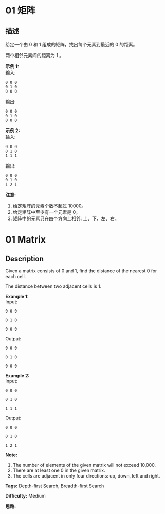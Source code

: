 # 01 矩阵

## 描述

给定一个由 0 和 1 组成的矩阵，找出每个元素到最近的 0 的距离。

两个相邻元素间的距离为 1 。

**示例 1:**  
输入:

    
    
    0 0 0
    0 1 0
    0 0 0
    

输出:

    
    
    0 0 0
    0 1 0
    0 0 0
    

**示例 2:**  
输入:

    
    
    0 0 0
    0 1 0
    1 1 1
    

输出:

    
    
    0 0 0
    0 1 0
    1 2 1
    

**注意:**

  1. 给定矩阵的元素个数不超过 10000。
  2. 给定矩阵中至少有一个元素是 0。
  3. 矩阵中的元素只在四个方向上相邻: 上、下、左、右。



# 01 Matrix

## Description



Given a matrix consists of 0 and 1, find the distance of the nearest 0 for each cell.

The distance between two adjacent cells is 1.

**Example 1:**  
Input:

    
    
    0 0 0
    0 1 0
    0 0 0
    

Output:

    
    
    0 0 0
    0 1 0
    0 0 0
    

**Example 2:**  
Input:

    
    
    0 0 0
    0 1 0
    1 1 1
    

Output:

    
    
    0 0 0
    0 1 0
    1 2 1
    

**Note:**  

  1. The number of elements of the given matrix will not exceed 10,000.
  2. There are at least one 0 in the given matrix.
  3. The cells are adjacent in only four directions: up, down, left and right.


**Tags:** Depth-first Search, Breadth-first Search

**Difficulty:** Medium

**思路:**
